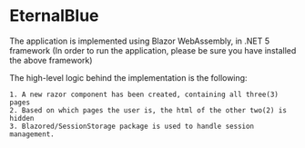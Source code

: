 # EternalBlue

The application is implemented using Blazor WebAssembly, in .NET 5 framework
(In order to run the application, please be sure you have installed the above framework)

The high-level logic behind the implementation is the following:

	1. A new razor component has been created, containing all three(3) pages
	2. Based on which pages the user is, the html of the other two(2) is hidden
	3. Blazored/SessionStorage package is used to handle session management.

